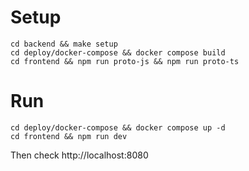 # Setup

```
cd backend && make setup
cd deploy/docker-compose && docker compose build
cd frontend && npm run proto-js && npm run proto-ts
```

# Run

```
cd deploy/docker-compose && docker compose up -d
cd frontend && npm run dev
```

Then check http://localhost:8080
